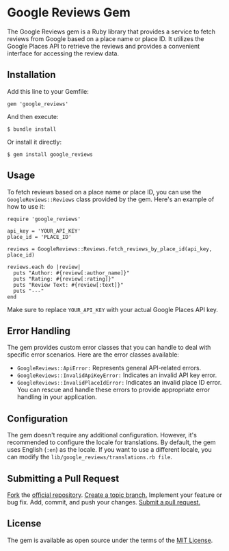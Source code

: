 # Google Reviews Gem

The Google Reviews gem is a Ruby library that provides a service to fetch reviews from Google based on a place name or place ID. It utilizes the Google Places API to retrieve the reviews and provides a convenient interface for accessing the review data.

## Installation

Add this line to your Gemfile:

```
gem 'google_reviews'
```

And then execute:

```
$ bundle install
```

Or install it directly:

```
$ gem install google_reviews
```
## Usage
To fetch reviews based on a place name or place ID, you can use the `GoogleReviews::Reviews` class provided by the gem. Here's an example of how to use it:

```
require 'google_reviews'

api_key = 'YOUR_API_KEY'
place_id = 'PLACE_ID'

reviews = GoogleReviews::Reviews.fetch_reviews_by_place_id(api_key, place_id)

reviews.each do |review|
  puts "Author: #{review[:author_name]}"
  puts "Rating: #{review[:rating]}"
  puts "Review Text: #{review[:text]}"
  puts "---"
end
```

Make sure to replace `YOUR_API_KEY` with your actual Google Places API key.

## Error Handling

The gem provides custom error classes that you can handle to deal with specific error scenarios. Here are the error classes available:

- `GoogleReviews::ApiError:` Represents general API-related errors.
- `GoogleReviews::InvalidApiKeyError:` Indicates an invalid API key error.
- `GoogleReviews::InvalidPlaceIdError:` Indicates an invalid place ID error.
You can rescue and handle these errors to provide appropriate error handling in your application.

## Configuration
The gem doesn't require any additional configuration. However, it's recommended to configure the locale for translations. By default, the gem uses English (`:en`) as the locale. If you want to use a different locale, you can modify the `lib/google_reviews/translations.rb file`.

## Submitting a Pull Request

[Fork](https://help.github.com/articles/fork-a-repo/) the [official repository](https://github.com/TheArtOfCoding/google_reviews).
[Create a topic branch.](https://help.github.com/articles/creating-and-deleting-branches-within-your-repository/)
Implement your feature or bug fix.
Add, commit, and push your changes.
[Submit a pull request.](https://help.github.com/articles/using-pull-requests/)

## License
The gem is available as open source under the terms of the [MIT License](https://opensource.org/licenses/MIT).

